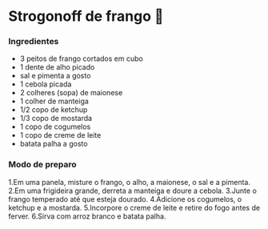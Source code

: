 # Strogonoff de frango 🐔

### Ingredientes

- 3 peitos de frango cortados em cubo
- 1 dente de alho picado
- sal e pimenta a gosto
- 1 cebola picada
- 2 colheres (sopa) de maionese
- 1 colher de manteiga
- 1/2 copo de ketchup
- 1/3 copo de mostarda
- 1 copo de cogumelos
- 1 copo de creme de leite
- batata palha a gosto

### Modo de preparo

1.Em uma panela, misture o frango, o alho, a maionese, o sal e a pimenta.
2.Em uma frigideira grande, derreta a manteiga e doure a cebola.
3.Junte o frango temperado até que esteja dourado.
4.Adicione os cogumelos, o ketchup e a mostarda.
5.Incorpore o creme de leite e retire do fogo antes de ferver.
6.Sirva com arroz branco e batata palha.
